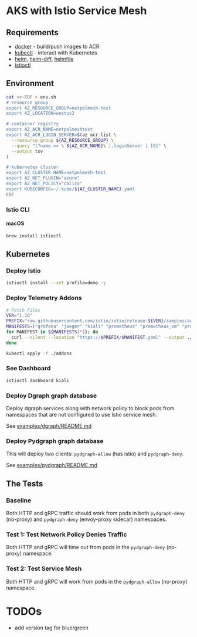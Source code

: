 # AKS with Istio Service Mesh

## Requirements

* [docker](https://docs.docker.com/get-docker/) - build/push images to ACR
* [kubectl](https://kubernetes.io/docs/tasks/tools/) - interact with Kubernetes
* [helm](https://helm.sh/docs/intro/install/), [helm-diff](https://github.com/databus23/helm-diff), [helmfile](https://github.com/roboll/helmfile)
* [istioctl](https://istio.io/latest/docs/setup/install/istioctl/)

## Environment

```bash
cat <<-EOF > env.sh
# resource group
export AZ_RESOURCE_GROUP=netpolmesh-test
export AZ_LOCATION=westus2

# container registry
export AZ_ACR_NAME=netpolmeshtest
export AZ_ACR_LOGIN_SERVER=$(az acr list \
  --resource-group ${AZ_RESOURCE_GROUP} \
  --query "[?name == \`${AZ_ACR_NAME}\`].loginServer | [0]" \
  --output tsv
)

# kubernetes cluster
export AZ_CLUSTER_NAME=netpolmesh-test
export AZ_NET_PLUGIN="azure"
export AZ_NET_POLICY="calico"
export KUBECONFIG=~/.kube/${AZ_CLUSTER_NAME}.yaml
EOF
```

### Istio CLI

#### macOS

```bash
brew install istioctl
```

## Kubernetes

### Deploy Istio

```bash
istioctl install --set profile=demo -y
```

### Deploy Telemetry Addons

```bash
# Fetch Files
VER="1.10"
PREFIX="raw.githubusercontent.com/istio/istio/release-${VER}/samples/addons/"
MANIFESTS=("grafana" "jaeger" "kiali" "prometheus" "prometheus_vm" "prometheus_vm_tls")
for MANIFEST in ${MANIFESTS[*]}; do
  curl --silent --location "https://$PREFIX/$MANIFEST.yaml" --output ./addons/$MANIFEST.yaml
done

kubectl apply -f ./addons
```

### See Dashboard

```bash
istioctl dashboard kiali
```

### Deploy Dgraph graph database

Deploy dgraph services along with network policy to block pods from namespaces that are not configured to use Istio service mesh.

See [examples/dgraph/README.md](examples/dgraph/README.md)

### Deploy Pydgraph graph database

This will deploy two clients: `pydgraph-allow` (has istio) and `pydgraph-deny`.

See [examples/pydgraph/README.md](examples/pydgraph/README.md)

## The Tests

### Baseline

Both HTTP and gRPC traffic should work from pods in both `pydgraph-deny` (no-proxy) and `pydgraph-deny` (envoy-proxy sidecar) namespaces.

### Test 1: Test Network Policy Denies Traffic

Both HTTP and gRPC will time out from pods in the `pydgraph-deny` (no-proxy) namespace.

### Test 2: Test Service Mesh

Both HTTP and gRPC will work from pods in the `pydgraph-allow` (no-proxy) namespace.

# TODOs

* add version tag for blue/green
